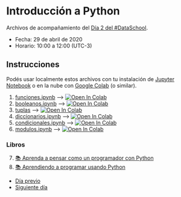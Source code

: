 # Introducción a Python

Archivos de acompañamiento del [Día 2 del #DataSchool](https://bitson.group/slides/dataschool-py2.html).

* Fecha: 29 de abril de 2020
* Horario: 10:00 a 12:00 (UTC-3)

## Instrucciones

Podés usar localmente estos archivos con tu instalación de [Jupyter Notebook](https://jupyter.org/install)
o en la nube con [Google Colab](https://colab.research.google.com) (o similar).

1. [funciones.ipynb](funciones.ipynb) ⟶ [![Open In Colab](https://colab.research.google.com/assets/colab-badge.svg)](https://colab.research.google.com/github/lecovi/dataschool-py2/blob/master/funciones.ipynb)
2. [booleanos.ipynb](booleanos.ipynb) ⟶ [![Open In Colab](https://colab.research.google.com/assets/colab-badge.svg)](https://colab.research.google.com/github/lecovi/dataschool-py2/blob/master/booleanos.ipynb)
3. [tuplas](tuplas.ipynb) ⟶ [![Open In Colab](https://colab.research.google.com/assets/colab-badge.svg)](https://colab.research.google.com/github/lecovi/dataschool-py2/blob/master/tuplas.ipynb)
4. [diccionarios.ipynb](diccionarios.ipynb) ⟶ [![Open In Colab](https://colab.research.google.com/assets/colab-badge.svg)](https://colab.research.google.com/github/lecovi/dataschool-py2/blob/master/diccionarios.ipynb)
5. [condicionales.ipynb](condicionales.ipynb) ⟶ [![Open In Colab](https://colab.research.google.com/assets/colab-badge.svg)](https://colab.research.google.com/github/lecovi/dataschool-py2/blob/master/condicionales.ipynb)
6. [modulos.ipynb](modulos.ipynb) ⟶ [![Open In Colab](https://colab.research.google.com/assets/colab-badge.svg)](https://colab.research.google.com/github/lecovi/dataschool-py2/blob/master/modulos.ipynb)

### Libros

7. [📚 Aprenda a pensar como un programador con Python](https://github.com/lecovi/thinkcs-py_es/releases/download/v2018013001/thinkpython-spa.pdf)
8. [📚 Aprendiendo a programar usando Python](https://github.com/ifts18/fiuba.algoritmos.apunte/releases/download/v2018.01.24.01/aprendiendo_a_programar_usando_python.pdf)

* [Día previo](https://github.com/lecovi/dataschool-py1)
* [Siguiente día](https://github.com/lecovi/dataschool-py3)
